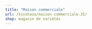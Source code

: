 ```yaml
---
title: "Maison commerciale"
url: /kinshasa/maison-commerciale-35/
shop: magasin de variétés
---
```

